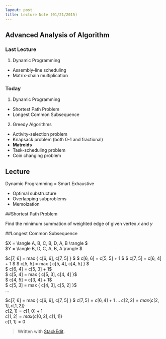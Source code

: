 ```yaml
---
layout: post
title: Lecture Note (01/21/2015)
---
```

## Advanced Analysis of Algorithm  
### Last Lecture  

1. Dynamic Programming  
  -  Assembly-line scheduling
  -  Matrix-chain multiplication   

### Today

1. Dynamic Programming
  - Shortest Path Problem
  - Longest Common Subsequence
2. Greedy Algorithms
  - Activity-selection problem
  - Knapsack problem (both 0-1 and fractional)  
  - **Matroids**
  - Task-scheduling problem  
  - Coin changing problem  

## Lecture 
Dynamic Programming = Smart Exhaustive  
- Optimal substructure  
- Overlapping subproblems  
- Memoization  

##Shortest Path Problem

Find the minimum summation of weighted edge of given vertex $x$ and $y$

##Longest Common Subsequence

$X = \langle A, B, C, B, D, A, B \rangle $  
$Y = \langle B, D, C, A, B, A \rangle $

$c[7, 6] = max \{ c[6, 6], c[7, 5] \}  $
$ c[6, 6] = c[5, 5] + 1  $
$ c[7, 5] = c[6, 4] + 1 $
$ c[5, 5] = max \{ c[5, 4], c[4, 5] \} $  
$ c[6, 4] = c[5, 3] + 1$  
$ c[5, 4] = max \{ c[5, 3], c[4, 4] \}$  
$ c[4, 5] = c[3, 4] + 1$  
$ c[5, 3] = max \{ c[4, 3], c[5, 2] \}$  
...

$c[7, 6] = max \{ c[6, 6], c[7, 5] \}  $
$c[7, 5] =  c[6, 4] + 1$
...
$c[2, 2] = max \{ c[2, 1], c[1, 2] \}$  
$c[2, 1] = c[1,0] + 1$  
$c[1, 2] = max \{ c[0, 2], c[1, 1] \}$    
$c[1, 1] = 0$  

> Written with [StackEdit](https://stackedit.io/).